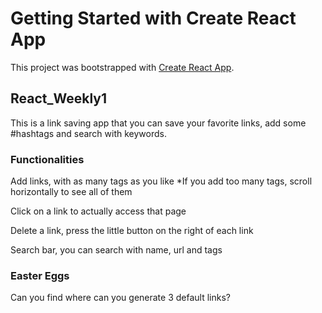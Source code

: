 # Getting Started with Create React App

This project was bootstrapped with [Create React App](https://github.com/facebook/create-react-app).

## React_Weekly1

This is a link saving app that you can save your favorite links, add some #hashtags and search with keywords.

### Functionalities

Add links, with as many tags as you like
*If you add too many tags, scroll horizontally to see all of them

Click on a link to actually access that page

Delete a link, press the little button on the right of each link

Search bar, you can search with name, url and tags

### Easter Eggs

Can you find where can you generate 3 default links?
